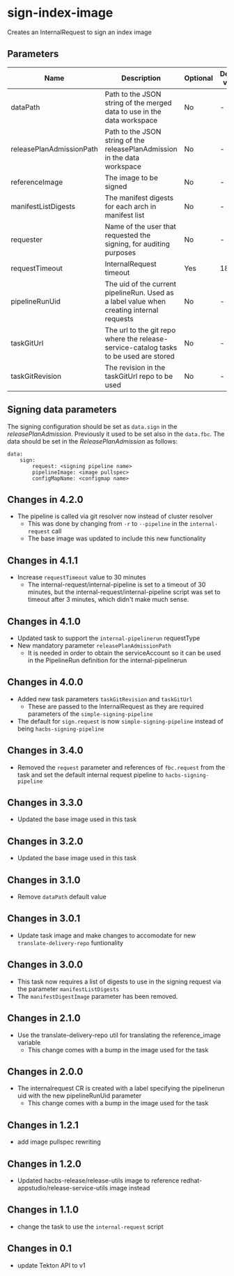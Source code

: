 # sign-index-image

Creates an InternalRequest to sign an index image

## Parameters

| Name                     | Description                                                                               | Optional | Default value  |
|--------------------------|-------------------------------------------------------------------------------------------|----------|----------------|
| dataPath                 | Path to the JSON string of the merged data to use in the data workspace                   | No       | -              |
| releasePlanAdmissionPath | Path to the JSON string of the releasePlanAdmission in the data workspace                 | No       | -              |
| referenceImage           | The image to be signed                                                                    | No       | -              |
| manifestListDigests      | The manifest digests for each arch in manifest list                                       | No       | -              |
| requester                | Name of the user that requested the signing, for auditing purposes                        | No       | -              |
| requestTimeout           | InternalRequest timeout                                                                   | Yes      | 1800           |
| pipelineRunUid           | The uid of the current pipelineRun. Used as a label value when creating internal requests | No       | -              |
| taskGitUrl               | The url to the git repo where the release-service-catalog tasks to be used are stored     | No       | -              |
| taskGitRevision          | The revision in the taskGitUrl repo to be used                                            | No       | -              |

## Signing data parameters

 The signing configuration should be set as `data.sign` in the _releasePlanAdmission_. Previously it used to be
 set also in the `data.fbc`. The data should be set in the _ReleasePlanAdmission_ as follows:

```
data:
    sign:
        request: <signing pipeline name>
        pipelineImage: <image pullspec>
        configMapName: <configmap name>
```

## Changes in 4.2.0
* The pipeline is called via git resolver now instead of cluster resolver
  * This was done by changing from `-r` to `--pipeline` in the `internal-request` call
  * The base image was updated to include this new functionality

## Changes in 4.1.1
* Increase `requestTimeout` value to 30 minutes
  * The internal-request/internal-pipeline is set to a timeout of 30 minutes, but the internal-request/internal-pipeline script
    was set to timeout after 3 minutes, which didn't make much sense.

## Changes in 4.1.0
* Updated task to support the `internal-pipelinerun` requestType
* New mandatory parameter `releasePlanAdmissionPath`
  * It is needed in order to obtain the serviceAccount so it can be used in the PipelineRun definition for the
  internal-pipelinerun

## Changes in 4.0.0
* Added new task parameters `taskGitRevision` and `taskGitUrl`
  * These are passed to the InternalRequest as they are required parameters of the `simple-signing-pipeline`
* The default for `sign.request` is now `simple-signing-pipeline` instead of being `hacbs-signing-pipeline`

## Changes in 3.4.0
* Removed the `request` parameter and references of `fbc.request` from the task and set the default
  internal request pipeline to `hacbs-signing-pipeline`

## Changes in 3.3.0
* Updated the base image used in this task

## Changes in 3.2.0
* Updated the base image used in this task

## Changes in 3.1.0
* Remove `dataPath` default value

## Changes in 3.0.1
* Update task image and make changes to accomodate for new `translate-delivery-repo` funtionality

## Changes in 3.0.0
* This task now requires a list of digests to use in the signing request via the parameter `manifestListDigests`
* The `manifestDigestImage` parameter has been removed.

## Changes in 2.1.0
* Use the translate-delivery-repo util for translating the reference_image variable
  * This change comes with a bump in the image used for the task

## Changes in 2.0.0
* The internalrequest CR is created with a label specifying the pipelinerun uid with the new pipelineRunUid parameter
  * This change comes with a bump in the image used for the task

## Changes in 1.2.1
* add image pullspec rewriting

## Changes in 1.2.0
* Updated hacbs-release/release-utils image to reference redhat-appstudio/release-service-utils image instead

## Changes in 1.1.0
* change the task to use the `internal-request` script

## Changes in 0.1
* update Tekton API to v1
